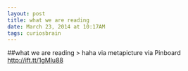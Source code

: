 ```yaml
---
layout: post
title: what we are reading
date: March 23, 2014 at 10:17AM
tags: curiosbrain
---
```

##what we are reading
&gt; haha  via metapicture 
via Pinboard http://ift.tt/1gMlu88 
